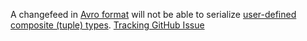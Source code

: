 A changefeed in [Avro format](changefeed-messages.html#avro) will not be able to serialize [user-defined composite (tuple) types](create-type.html). [Tracking GitHub Issue](https://github.com/cockroachdb/cockroach/issues/102903)